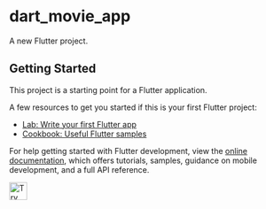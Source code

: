 # dart_movie_app

A new Flutter project.

## Getting Started

This project is a starting point for a Flutter application.

A few resources to get you started if this is your first Flutter project:

- [Lab: Write your first Flutter app](https://docs.flutter.dev/get-started/codelab)
- [Cookbook: Useful Flutter samples](https://docs.flutter.dev/cookbook)

For help getting started with Flutter development, view the
[online documentation](https://docs.flutter.dev/), which offers tutorials,
samples, guidance on mobile development, and a full API reference.

<a href="https://idx.google.com/new?template=https://github.com/project-idx/community-templates/tree/mtewani-flutter-template/dataconnect/dart_movie_app">
  <img height="32" alt="Try in IDX" src="https://cdn.idx.dev/btn/try_dark_32.svg">
</a>

<br>
